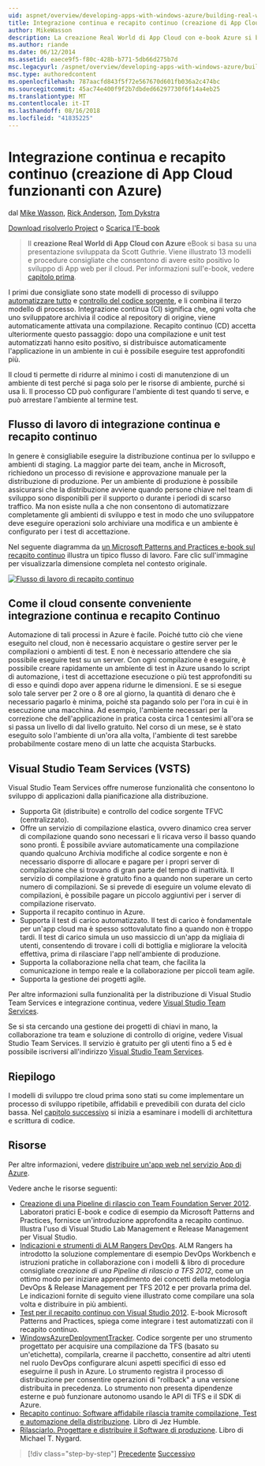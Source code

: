 ```yaml
---
uid: aspnet/overview/developing-apps-with-windows-azure/building-real-world-cloud-apps-with-windows-azure/continuous-integration-and-continuous-delivery
title: Integrazione continua e recapito continuo (creazione di App Cloud funzionanti con Azure) | Microsoft Docs
author: MikeWasson
description: La creazione Real World di App Cloud con e-book Azure si basa su una presentazione sviluppata da Scott Guthrie. Viene spiegato 13 modelli e procedure consigliate che egli può...
ms.author: riande
ms.date: 06/12/2014
ms.assetid: eaece9f5-f80c-428b-b771-5db66d275b7d
msc.legacyurl: /aspnet/overview/developing-apps-with-windows-azure/building-real-world-cloud-apps-with-windows-azure/continuous-integration-and-continuous-delivery
msc.type: authoredcontent
ms.openlocfilehash: 787aacfd843f5f72e567670d601fb036a2c474bc
ms.sourcegitcommit: 45ac74e400f9f2b7dbded66297730f6f14a4eb25
ms.translationtype: MT
ms.contentlocale: it-IT
ms.lasthandoff: 08/16/2018
ms.locfileid: "41835225"
---
```

<a name="continuous-integration-and-continuous-delivery-building-real-world-cloud-apps-with-azure"></a>Integrazione continua e recapito continuo (creazione di App Cloud funzionanti con Azure)
====================
dal [Mike Wasson](https://github.com/MikeWasson), [Rick Anderson](https://github.com/Rick-Anderson), [Tom Dykstra](https://github.com/tdykstra)

[Download risolverlo Project](http://code.msdn.microsoft.com/Fix-It-app-for-Building-cdd80df4) o [Scarica l'E-book](http://blogs.msdn.com/b/microsoft_press/archive/2014/07/23/free-ebook-building-cloud-apps-with-microsoft-azure.aspx)

> Il **creazione Real World di App Cloud con Azure** eBook si basa su una presentazione sviluppata da Scott Guthrie. Viene illustrato 13 modelli e procedure consigliate che consentono di avere esito positivo lo sviluppo di App web per il cloud. Per informazioni sull'e-book, vedere [capitolo prima](introduction.md).


I primi due consigliate sono state modelli di processo di sviluppo [automatizzare tutto](automate-everything.md) e [controllo del codice sorgente](source-control.md), e li combina il terzo modello di processo. Integrazione continua (CI) significa che, ogni volta che uno sviluppatore archivia il codice al repository di origine, viene automaticamente attivata una compilazione. Recapito continuo (CD) accetta ulteriormente questo passaggio: dopo una compilazione e unit test automatizzati hanno esito positivo, si distribuisce automaticamente l'applicazione in un ambiente in cui è possibile eseguire test approfonditi più.

Il cloud ti permette di ridurre al minimo i costi di manutenzione di un ambiente di test perché si paga solo per le risorse di ambiente, purché si usa li. Il processo CD può configurare l'ambiente di test quando ti serve, e può arrestare l'ambiente al termine test.

## <a name="continuous-integration-and-continuous-delivery-workflow"></a>Flusso di lavoro di integrazione continua e recapito continuo

In genere è consigliabile eseguire la distribuzione continua per lo sviluppo e ambienti di staging. La maggior parte dei team, anche in Microsoft, richiedono un processo di revisione e approvazione manuale per la distribuzione di produzione. Per un ambiente di produzione è possibile assicurarsi che la distribuzione avviene quando persone chiave nel team di sviluppo sono disponibili per il supporto o durante i periodi di scarso traffico. Ma non esiste nulla a che non consentono di automatizzare completamente gli ambienti di sviluppo e test in modo che uno sviluppatore deve eseguire operazioni solo archiviare una modifica e un ambiente è configurato per i test di accettazione.

Nel seguente diagramma da [un Microsoft Patterns and Practices e-book sul recapito continuo](http://aka.ms/ReleasePipeline) illustra un tipico flusso di lavoro. Fare clic sull'immagine per visualizzarla dimensione completa nel contesto originale.

[![Flusso di lavoro di recapito continuo](continuous-integration-and-continuous-delivery/_static/image1.png)](https://msdn.microsoft.com/library/dn449955.aspx)

## <a name="how-the-cloud-enables-cost-effective-ci-and-cd"></a>Come il cloud consente conveniente integrazione continua e recapito Continuo

Automazione di tali processi in Azure è facile. Poiché tutto ciò che viene eseguito nel cloud, non è necessario acquistare o gestire server per le compilazioni o ambienti di test. E non è necessario attendere che sia possibile eseguire test su un server. Con ogni compilazione è eseguire, è possibile creare rapidamente un ambiente di test in Azure usando lo script di automazione, i test di accettazione esecuzione o più test approfonditi su di esso e quindi dopo aver appena ridurne le dimensioni. E se si esegue solo tale server per 2 ore o 8 ore al giorno, la quantità di denaro che è necessario pagarlo è minima, poiché sta pagando solo per l'ora in cui è in esecuzione una macchina. Ad esempio, l'ambiente necessari per la correzione che dell'applicazione in pratica costa circa 1 centesimi all'ora se si passa un livello di dal livello gratuito. Nel corso di un mese, se è stato eseguito solo l'ambiente di un'ora alla volta, l'ambiente di test sarebbe probabilmente costare meno di un latte che acquista Starbucks.

## <a name="visual-studio-team-services-vsts"></a>Visual Studio Team Services (VSTS)

Visual Studio Team Services offre numerose funzionalità che consentono lo sviluppo di applicazioni dalla pianificazione alla distribuzione.

- Supporta Git (distribuite) e controllo del codice sorgente TFVC (centralizzato).
- Offre un servizio di compilazione elastica, ovvero dinamico crea server di compilazione quando sono necessari e li ricava verso il basso quando sono pronti. È possibile avviare automaticamente una compilazione quando qualcuno Archivia modifiche al codice sorgente e non è necessario disporre di allocare e pagare per i propri server di compilazione che si trovano di gran parte del tempo di inattività. Il servizio di compilazione è gratuito fino a quando non superare un certo numero di compilazioni. Se si prevede di eseguire un volume elevato di compilazioni, è possibile pagare un piccolo aggiuntivi per i server di compilazione riservato.
- Supporta il recapito continuo in Azure.
- Supporta il test di carico automatizzato. Il test di carico è fondamentale per un'app cloud ma è spesso sottovalutato fino a quando non è troppo tardi. Il test di carico simula un uso massiccio di un'app da migliaia di utenti, consentendo di trovare i colli di bottiglia e migliorare la velocità effettiva, prima di rilasciare l'app nell'ambiente di produzione.
- Supporta la collaborazione nella chat team, che facilita la comunicazione in tempo reale e la collaborazione per piccoli team agile.
- Supporta la gestione dei progetti agile.


Per altre informazioni sulla funzionalità per la distribuzione di Visual Studio Team Services e integrazione continua, vedere [Visual Studio Team Services](https://www.visualstudio.com/team-services/).

Se si sta cercando una gestione dei progetti di chiavi in mano, la collaborazione tra team e soluzione di controllo di origine, vedere Visual Studio Team Services. Il servizio è gratuito per gli utenti fino a 5 ed è possibile iscriversi all'indirizzo [Visual Studio Team Services](https://www.visualstudio.com/team-services/).

## <a name="summary"></a>Riepilogo

I modelli di sviluppo tre cloud prima sono stati su come implementare un processo di sviluppo ripetibile, affidabili e prevedibili con durata del ciclo bassa. Nel [capitolo successivo](web-development-best-practices.md) si inizia a esaminare i modelli di architettura e scrittura di codice.

## <a name="resources"></a>Risorse

Per altre informazioni, vedere [distribuire un'app web nel servizio App di Azure](https://azure.microsoft.com/documentation/articles/web-sites-deploy/).

Vedere anche le risorse seguenti:

- [Creazione di una Pipeline di rilascio con Team Foundation Server 2012](http://aka.ms/ReleasePipeline). Laboratori pratici E-book e codice di esempio da Microsoft Patterns and Practices, fornisce un'introduzione approfondita a recapito continuo. Illustra l'uso di Visual Studio Lab Management e Release Management per Visual Studio.
- [Indicazioni e strumenti di ALM Rangers DevOps](https://aka.ms/vsarsolutions/). ALM Rangers ha introdotto la soluzione complementare di esempio DevOps Workbench e istruzioni pratiche in collaborazione con i modelli &amp; libro di procedure consigliate *creazione di una Pipeline di rilascio a TFS 2012*, come un ottimo modo per iniziare apprendimento dei concetti della metodologia DevOps &amp; Release Management per TFS 2012 e per provarla prima del. Le indicazioni fornite di seguito viene illustrato come compilare una sola volta e distribuire in più ambienti.
- [Test per il recapito continuo con Visual Studio 2012](https://msdn.microsoft.com/library/jj159345.aspx). E-book Microsoft Patterns and Practices, spiega come integrare i test automatizzati con il recapito continuo.
- [WindowsAzureDeploymentTracker](https://github.com/RyanTBerry/WindowsAzureDeploymentTracker). Codice sorgente per uno strumento progettato per acquisire una compilazione da TFS (basato su un'etichetta), compilarla, crearne il pacchetto, consentire ad altri utenti nel ruolo DevOps configurare alcuni aspetti specifici di esso ed eseguirne il push in Azure. Lo strumento registra il processo di distribuzione per consentire operazioni di "rollback" a una versione distribuita in precedenza. Lo strumento non presenta dipendenze esterne e può funzionare autonomo usando le API di TFS e il SDK di Azure.
- [Recapito continuo: Software affidabile rilascia tramite compilazione, Test e automazione della distribuzione](https://www.amazon.com/Continuous-Delivery-Deployment-Automation-Addison-Wesley/dp/0321601912/ref=sr_1_1?s=books&amp;ie=UTF8&amp;qid=1377126361). Libro di Jez Humble.
- [Rilasciarlo. Progettare e distribuire il Software di produzione](https://www.amazon.com/Release-It-Production-Ready-Pragmatic-Programmers/dp/0978739213). Libro di Michael T. Nygard.

> [!div class="step-by-step"]
> [Precedente](source-control.md)
> [Successivo](web-development-best-practices.md)
